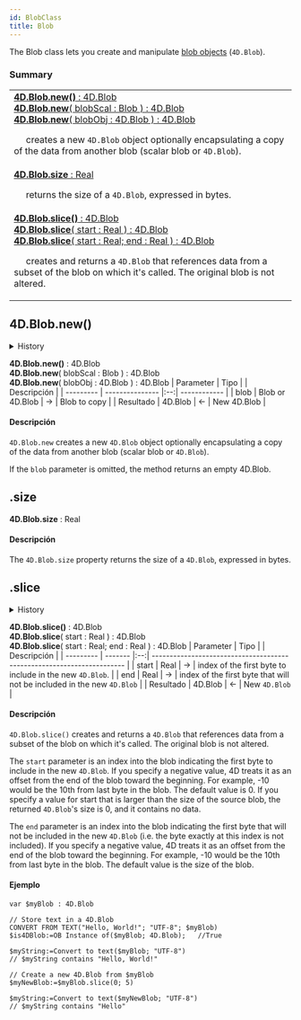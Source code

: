 ```yaml
---
id: BlobClass
title: Blob
---
```


The Blob class lets you create and manipulate [blob objects](../Concepts/dt_blob.md#blob-types) (`4D.Blob`).

### Summary
|                                                                                                                                                                                                                                                                                                                                                        |
| ------------------------------------------------------------------------------------------------------------------------------------------------------------------------------------------------------------------------------------------------------------------------------------------------------------------------------------------------------ |
| [**4D.Blob.new()** : 4D.Blob<br/>**4D.Blob.new**( blobScal : Blob ) : 4D.Blob<br/>**4D.Blob.new**( blobObj : 4D.Blob ) : 4D.Blob](#new)<p>&nbsp;&nbsp;&nbsp;&nbsp; creates a new `4D.Blob` object optionally encapsulating a copy of the data from another blob (scalar blob or `4D.Blob`).                         |
| [**4D.Blob.size** : Real](#new)<p>&nbsp;&nbsp;&nbsp;&nbsp; returns the size of a `4D.Blob`, expressed in bytes.                                                                                                                                                                                                                 |
| [**4D.Blob.slice()** : 4D.Blob<br/>**4D.Blob.slice**( start : Real ) : 4D.Blob<br/>**4D.Blob.slice**( start : Real; end : Real ) : 4D.Blob](#new)<p>&nbsp;&nbsp;&nbsp;&nbsp; creates and returns a `4D.Blob` that references data from a subset of the blob on which it's called. The original blob is not altered. |

## 4D.Blob.new()

<details><summary>History</summary>
| Version | Changes |
| ------- | ------- |
| v19 R2  | Added   |
</details>

**4D.Blob.new()** : 4D.Blob<br/>**4D.Blob.new**( blobScal : Blob ) : 4D.Blob<br/>**4D.Blob.new**( blobObj : 4D.Blob ) : 4D.Blob
| Parameter | Tipo            |    | Descripción  |
| --------- | --------------- |:--:| ------------ |
| blob      | Blob or 4D.Blob | -> | Blob to copy |
| Resultado | 4D.Blob         | <- | New 4D.Blob  |

#### Descripción
`4D.Blob.new`  creates a new `4D.Blob` object optionally encapsulating a copy of the data from another blob (scalar blob or `4D.Blob`).

If the `blob` parameter is omitted, the method returns an empty 4D.Blob.

## .size

**4D.Blob.size** : Real
#### Descripción
The `4D.Blob.size` property  returns the size of a `4D.Blob`, expressed in bytes.
## .slice

<details><summary>History</summary>
| Version | Changes |
| ------- | ------- |
| v19 R2  | Added   |
</details>

**4D.Blob.slice()** : 4D.Blob<br/>**4D.Blob.slice**( start : Real ) : 4D.Blob<br/>**4D.Blob.slice**( start : Real; end : Real ) : 4D.Blob
| Parameter | Tipo    |    | Descripción                                                            |
| --------- | ------- |:--:| ---------------------------------------------------------------------- |
| start     | Real    | -> | index of the first byte to include in the new `4D.Blob`.               |
| end       | Real    | -> | index of the first byte that will not be included in the new `4D.Blob` |
| Resultado | 4D.Blob | <- | New `4D.Blob`                                                          |


#### Descripción
`4D.Blob.slice()`  creates and returns a `4D.Blob` that references data from a subset of the blob on which it's called. The original blob is not altered.

The `start` parameter is an index into the blob indicating the first byte to include in the new `4D.Blob`. If you specify a negative value, 4D treats it as an offset from the end of the blob toward the beginning. For example, -10 would be the 10th from last byte in the blob. The default value is 0. If you specify a value for start that is larger than the size of the source blob, the returned `4D.Blob`'s size is 0, and it contains no data.

The `end` parameter is an index into the blob indicating the first byte that will not be included in the new `4D.Blob` (i.e. the byte exactly at this index is not included).  If you specify a negative value, 4D treats it as an offset from the end of the blob toward the beginning. For example, -10 would be the 10th from last byte in the blob. The default value is the size of the blob.

#### Ejemplo

```4d
var $myBlob : 4D.Blob

// Store text in a 4D.Blob
CONVERT FROM TEXT("Hello, World!"; "UTF-8"; $myBlob)
$is4DBlob:=OB Instance of($myBlob; 4D.Blob);   //True

$myString:=Convert to text($myBlob; "UTF-8")
// $myString contains "Hello, World!"

// Create a new 4D.Blob from $myBlob
$myNewBlob:=$myBlob.slice(0; 5)

$myString:=Convert to text($myNewBlob; "UTF-8")
// $myString contains "Hello"
```


